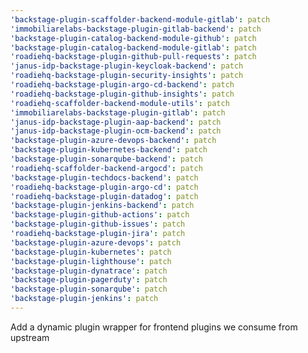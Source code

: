 ```yaml
---
'backstage-plugin-scaffolder-backend-module-gitlab': patch
'immobiliarelabs-backstage-plugin-gitlab-backend': patch
'backstage-plugin-catalog-backend-module-github': patch
'backstage-plugin-catalog-backend-module-gitlab': patch
'roadiehq-backstage-plugin-github-pull-requests': patch
'janus-idp-backstage-plugin-keycloak-backend': patch
'roadiehq-backstage-plugin-security-insights': patch
'roadiehq-backstage-plugin-argo-cd-backend': patch
'roadiehq-backstage-plugin-github-insights': patch
'roadiehq-scaffolder-backend-module-utils': patch
'immobiliarelabs-backstage-plugin-gitlab': patch
'janus-idp-backstage-plugin-aap-backend': patch
'janus-idp-backstage-plugin-ocm-backend': patch
'backstage-plugin-azure-devops-backend': patch
'backstage-plugin-kubernetes-backend': patch
'backstage-plugin-sonarqube-backend': patch
'roadiehq-scaffolder-backend-argocd': patch
'backstage-plugin-techdocs-backend': patch
'roadiehq-backstage-plugin-argo-cd': patch
'roadiehq-backstage-plugin-datadog': patch
'backstage-plugin-jenkins-backend': patch
'backstage-plugin-github-actions': patch
'backstage-plugin-github-issues': patch
'roadiehq-backstage-plugin-jira': patch
'backstage-plugin-azure-devops': patch
'backstage-plugin-kubernetes': patch
'backstage-plugin-lighthouse': patch
'backstage-plugin-dynatrace': patch
'backstage-plugin-pagerduty': patch
'backstage-plugin-sonarqube': patch
'backstage-plugin-jenkins': patch
---
```


Add a dynamic plugin wrapper for frontend plugins we consume from upstream
